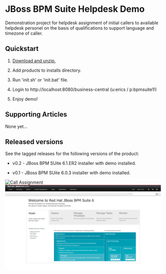 JBoss BPM Suite Helpdesk Demo 
=============================

Demonstration project for helpdesk assignment of initial callers to available helpdesk personel on the basis of qualifications to
support language and timezone of caller.


Quickstart
----------

1. [Download and unzip.](https://github.com/eschabell/bpms-helpdesk-demo/archive/master.zip)

2. Add products to installs directory.

3. Run 'init.sh' or 'init.bat' file.

4. Login to http://localhost:8080/business-central  (u:erics / p:bpmsuite1!)

5. Enjoy demo!


Supporting Articles
-------------------

None yet...


Released versions
-----------------

See the tagged releases for the following versions of the product:

- v0.2 - JBoss BPM SUite 6.1.ER2 installer with demo installed.

- v0.1 - JBoss BPM SUite 6.0.3 installer with demo installed.


![Call Assignment](https://github.com/eschabell/bpms-helpdesk-demo/blob/master/docs/demo-images/call-assignment.png?raw=true)
![BPM Suite](https://github.com/eschabell/bpms-helpdesk-demo/blob/master/docs/demo-images/bpmsuite.png?raw=true)
